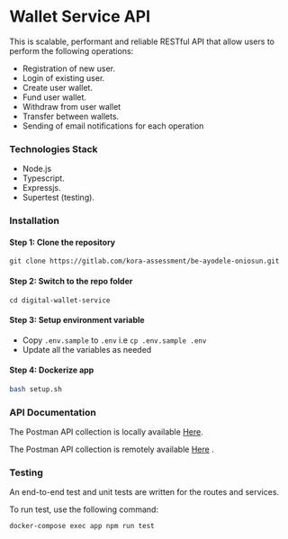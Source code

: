# Wallet Service API

This is scalable, performant and reliable RESTful API that allow users to perform the following operations:

* Registration of new user.
* Login of existing user.
* Create user wallet.
* Fund user wallet.
* Withdraw from user wallet
* Transfer between wallets.
* Sending of email notifications for each operation

### Technologies Stack

* Node.js
* Typescript.
* Expressjs.
* Supertest (testing).

### Installation

#### Step 1: Clone the repository

```shell
git clone https://gitlab.com/kora-assessment/be-ayodele-oniosun.git
```

#### Step 2: Switch to the repo folder

```shell
cd digital-wallet-service
```

#### Step 3: Setup environment variable

- Copy `.env.sample` to `.env` i.e `cp .env.sample .env`
- Update all the variables as needed

#### Step 4: Dockerize app

```bash
bash setup.sh
```

### API Documentation

The Postman API collection is locally available [Here](./docs/postman_collection.json). <br/>

The Postman API collection is remotely
available [Here](https://documenter.getpostman.com/view/18037473/2sA3kVk1gB#6bd08934-0dc7-4775-a9d8-546295e58e51)
. <br/>

### Testing

An end-to-end test and unit tests are written for the routes and services. <br/>

To run test, use the following command:

```bash
docker-compose exec app npm run test
```
